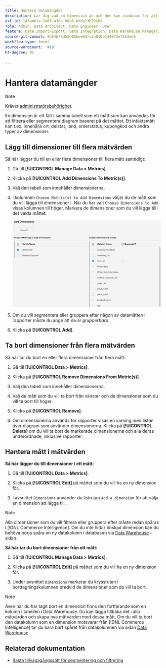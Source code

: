 ```yaml
---
title: Hantera datamängder
description: Lär dig vad en dimension är och den kan användas för att filtrera eller segmentera diagram baserat på ett mätvärde.
exl-id: 143a4b1e-2e6f-438a-90e6-bdda13b39cb9
role: Admin, Data Architect, Data Engineer, User
feature: Data Import/Export, Data Integration, Data Warehouse Manager, Commerce Tables
source-git-commit: 4d04b79d55d02bee6dfc3a810e144073e7353ec0
workflow-type: tm+mt
source-wordcount: '419'
ht-degree: 0%

---
```


# Hantera datamängder

>[!NOTE]
>
>Kräver [administratörsbehörighet](../../administrator/user-management/user-management.md).

En dimension är ett fält i samma tabell som ett mått som kan användas för att filtrera eller segmentera diagram baserat på det måttet. Ett intäktsmått kan t.ex. innehålla ort, delstat, land, orderstatus, kupongkod och andra typer av dimensioner.

## Lägg till dimensioner till flera mätvärden

Så här lägger du till en eller flera dimensioner till flera mått samtidigt:

1. Gå till **[!UICONTROL Manage Data > Metrics]**.

1. Klicka på **[!UICONTROL Add Dimensions To Metric(s)]**.

1. Välj den tabell som innehåller dimensionerna.

1. I kolumnen `Choose Metric(s) to Add Dimensions` väljer du de mått som du vill lägga till dimensioner i. När du har valt `Choose Dimensions to Add` visas kolumnen till höger. Markera de dimensioner som du vill lägga till i det valda måttet.

   ![Dialogrutan Lägg till dimensioner visar tillgängliga dimensionsalternativ](../../assets/Add_Dimensions.png)

1. Om du vill segmentera eller gruppera efter någon av datamåtten i rapporter måste du ange att de är _grupperbara_.

1. Klicka på **[!UICONTROL Add]**.

## Ta bort dimensioner från flera mätvärden

Så här tar du bort en eller flera dimensioner från flera mått:

1. Gå till **[!UICONTROL Data > Metrics]**.

1. Klicka på **[!UICONTROL Remove Dimensions From Metric(s)]**.

1. Välj den tabell som innehåller dimensionerna.

1. Välj de mått som du vill ta bort från vänster och de dimensioner som du vill ta bort till höger.

1. Klicka på **[!UICONTROL Remove]**.

1. Om dimensionerna används för rapporter visas en varning med listan över diagram som använder dimensionerna. Klicka på **[!UICONTROL Delete]** om du vill ta bort de markerade dimensionerna och alla deras underordnade, inklusive rapporter.

## Hantera mått i mätvärden

**Så här lägger du till dimensioner i ett mått:**

1. Gå till **[!UICONTROL Data > Metrics]**.

1. Klicka på **[!UICONTROL Edit]** på måttet som du vill ha en ny dimension för.

1. I avsnittet `Dimensions` använder du listrutan `Add a dimension` för att välja en dimension att lägga till.

>[!NOTE]
>
>Alla dimensioner som du vill filtrera eller gruppera efter måste redan spåras i [!DNL Commerce Intelligence]. Om du inte hittar önskad dimension kan du behöva börja spåra en ny datakolumn i databasen via [Data Warehouse](../data-warehouse-mgr/tour-dwm.md) -sidan.


**Så här tar du bort dimensioner från ett mått:**

1. Gå till **[!UICONTROL Manage Data > Metrics]**.

1. Klicka på **[!UICONTROL Edit]** på måttet som du vill ha en ny dimension för.

1. Under avsnittet `Dimensions` markerar du kryssrutan i borttagningskolumnen bredvid de dimensioner som du vill ta bort.

>[!NOTE]
>
>Även när du har tagit bort en dimension finns den fortfarande som en kolumn i tabellen i Data Warehouse. Du kan lägga tillbaka det i alla mätvärden och skapa nya mätvärden med dessa mått. Om du vill ta bort den datakolumn som en dimension motsvarar från [!DNL Commerce Intelligence] tar du bara bort spåret från datakolumnen via sidan [Data Warehouse](../data-warehouse-mgr/tour-dwm.md).

## Relaterad dokumentation

* [Bästa tillvägagångssätt för segmentering och filtrering](../../best-practices/segment-filter.md)
